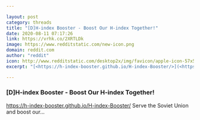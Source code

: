 ```yaml
---

layout: post
category: threads
title: "[D]H-index Booster - Boost Our H-index Together!"
date: 2020-08-11 07:17:26
link: https://vrhk.co/2XRTLDk
image: https://www.redditstatic.com/new-icon.png
domain: reddit.com
author: "reddit"
icon: http://www.redditstatic.com/desktop2x/img/favicon/apple-icon-57x57.png
excerpt: "[<https://h-index-booster.github.io/H-index-Booster/>](<https://h-index-booster.github.io/H-index-Booster/>) Serve the Soviet Union and boost our..."

---
```


### [D]H-index Booster - Boost Our H-index Together!

[<https://h-index-booster.github.io/H-index-Booster/>](<https://h-index-booster.github.io/H-index-Booster/>) Serve the Soviet Union and boost our...
